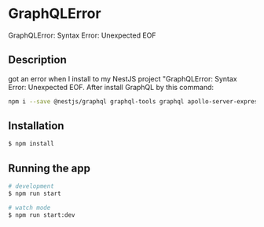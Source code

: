 
# GraphQLError
GraphQLError: Syntax Error: Unexpected EOF

## Description
 got an error when I install to my NestJS project "GraphQLError: Syntax Error: Unexpected EOF.
 After install GraphQL by this command:
 ```bash
 npm i --save @nestjs/graphql graphql-tools graphql apollo-server-express
 ```

## Installation

```bash
$ npm install
```

## Running the app

```bash
# development
$ npm run start

# watch mode
$ npm run start:dev
```
